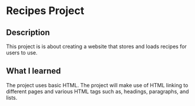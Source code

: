 # Recipes Project

## Description

This project is is about creating a website that stores and loads recipes for users to use.

## What I learned

The project uses basic HTML.
The project will make use of HTML linking to different pages and various HTML tags
such as, headings, paragraphs, and lists. 